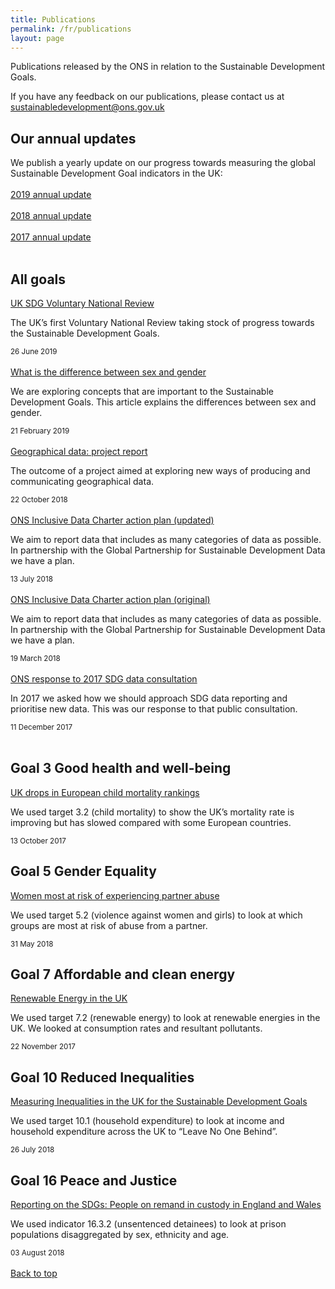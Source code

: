 ```yaml
---
title: Publications
permalink: /fr/publications
layout: page
---
```

Publications released by the ONS in relation to the Sustainable Development Goals.

If you have any feedback on our publications, please contact us at <sustainabledevelopment@ons.gov.uk>

## Our annual updates
We publish a yearly update on our progress towards measuring the global Sustainable Development Goal indicators in the UK:
<br>
<br>
[2019 annual update](https://www.ons.gov.uk/economy/environmentalaccounts/articles/sustainabledevelopmentgoalstakingstockprogressandpossibilities/november2019)
<br>
<br>
[2018 annual update](https://www.ons.gov.uk/economy/environmentalaccounts/articles/sustainabledevelopmentgoalstakingstockprogressandpossibilities/november2018)
<br>
<br>
[2017 annual update](https://www.ons.gov.uk/economy/environmentalaccounts/articles/sustainabledevelopmentgoalstakingstockprogressandpossibilities/november2017)
<br>
<br>
## All goals
[UK SDG Voluntary National Review](https://www.gov.uk/government/publications/uks-voluntary-national-review-of-the-sustainable-development-goals)

The UK’s first Voluntary National Review taking stock of progress towards the Sustainable Development Goals.

<small>26 June 2019</small>
<br>
<br>
[What is the difference between sex and gender](https://www.ons.gov.uk/economy/environmentalaccounts/articles/whatisthedifferencebetweensexandgender/2019-02-21)

We are exploring concepts that are important to the Sustainable Development Goals. This article explains the differences between sex and gender.

<small>21 February 2019</small>
<br>
<br>
[Geographical data: project report](https://www.ons.gov.uk/economy/environmentalaccounts/articles/usinginnovativemethodstoreportagainstthesustainabledevelopmentgoals/2018-10-22)

The outcome of a project aimed at exploring new ways of producing and communicating geographical data.

<small>22 October 2018</small>
<br>
<br>
[ONS Inclusive Data Charter action plan (updated)](https://www.ons.gov.uk/economy/environmentalaccounts/methodologies/inclusivedatacharteractionplanfortheglobalsustainabledevelopmentgoals)

We aim to report data that includes as many categories of data as possible.
In partnership with the Global Partnership for Sustainable Development Data we have a plan.

<small>13 July 2018</small>
<br>
<br>
[ONS Inclusive Data Charter action plan (original)](https://www.ons.gov.uk/economy/environmentalaccounts/articles/ukdatagapsinclusivedataactionplantowardstheglobalsustainabledevelopmentgoalindicators/2018-03-19)

We aim to report data that includes as many categories of data as possible.
In partnership with the Global Partnership for Sustainable Development Data we have a plan.

<small>19 March 2018</small>
<br>
<br>
[ONS response to 2017 SDG data consultation](https://consultations.ons.gov.uk/sustainable-development-goals/ons-approach-to-measuring-reporting-sdgs-in-the-uk/)

In 2017 we asked how we should approach SDG data reporting and prioritise new data. This was our response to that public consultation.

<small>11 December 2017</small>
<br>
<br>
## Goal 3 Good health and well-being

[UK drops in European child mortality rankings](https://visual.ons.gov.uk/uk-drops-in-european-child-mortality-rankings/)

We used target 3.2 (child mortality) to show the UK’s mortality rate is improving but has slowed compared with some European countries.

<small>13 October 2017</small>
<br>
## Goal 5 Gender Equality

[Women most at risk of experiencing partner abuse](https://www.ons.gov.uk/releases/sustainabledevelopmentgoalsandachievingequalitywhichwomenarethemostvulnerableandatriskofexperiencingdomesticabusebyapartner)

We used target 5.2 (violence against women and girls) to look at which groups are most at risk of abuse from a partner. 

<small>31 May 2018</small>
<br>
## Goal 7 Affordable and clean energy

[Renewable Energy in the UK](https://www.slideshare.net/statisticsONS/renewable-energy-in-the-uk)

We used target 7.2 (renewable energy) to look at renewable energies in the UK. We looked at consumption rates and resultant pollutants.

<small>22 November 2017</small>
<br>
## Goal 10 Reduced Inequalities 

[Measuring Inequalities in the UK for the Sustainable Development Goals](https://www.ons.gov.uk/economy/nationalaccounts/uksectoraccounts/compendium/economicreview/july2018/measuringinequalitiesintheukforthesustainabledevelopmentgoals)

We used target 10.1 (household expenditure) to look at income and household expenditure across the UK to “Leave No One Behind”.

<small>26 July 2018</small>
<br>
## Goal 16 Peace and Justice 

[Reporting on the SDGs: People on remand in custody in England and Wales](https://www.ons.gov.uk/peoplepopulationandcommunity/crimeandjustice/articles/reportingonthesustainabledevelopmentgoalspeopleonremandincustodyinenglandandwales/2018-08-03)

We used indicator 16.3.2 (unsentenced detainees) to look at prison populations disaggregated by sex, ethnicity and age. 

<small>03 August 2018</small>
<br>
<br>
[Back to top](#top)
